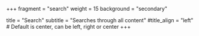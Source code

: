 +++
fragment = "search"
weight = 15
background = "secondary"

title = "Search"
subtitle = "Searches through all content"
#title_align = "left" # Default is center, can be left, right or center
+++
